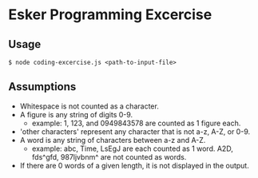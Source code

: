 # Esker Programming Excercise
## Usage
`$ node coding-excercise.js <path-to-input-file>`

## Assumptions
* Whitespace is not counted as a character.
* A figure is any string of digits 0-9.
	* example: 1, 123, and 0949843578 are counted as 1 figure each.
* 'other characters' represent any character that is not a-z, A-Z, or 0-9.
* A word is any string of characters between a-z and A-Z.
	* example: abc, Time, LsEgJ are each counted as 1 word. A2D, fds^gfd, 987ljvbnm^ are not counted as words.
* If there are 0 words of a given length, it is not displayed in the output.

